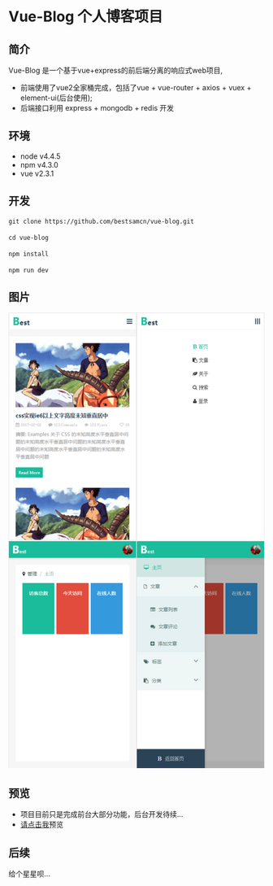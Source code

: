# Vue-Blog 个人博客项目

## 简介
Vue-Blog 是一个基于vue+express的前后端分离的响应式web项目,
- 前端使用了vue2全家桶完成，包括了vue + vue-router + axios + vuex + element-ui(后台使用);
- 后端接口利用 express + mongodb + redis 开发

## 环境
- node v4.4.5
- npm  v4.3.0
- vue  v2.3.1

## 开发
```
git clone https://github.com/bestsamcn/vue-blog.git

cd vue-blog

npm install

npm run dev
```
## 图片
![piture](https://raw.githubusercontent.com/bestsamcn/vue-blog/master/picture/p.png)

## 预览
- 项目目前只是完成前台大部分功能，后台开发待续...
- [请点击我](https://bestsamcn.github.io/)预览



## 后续
给个星星呗...